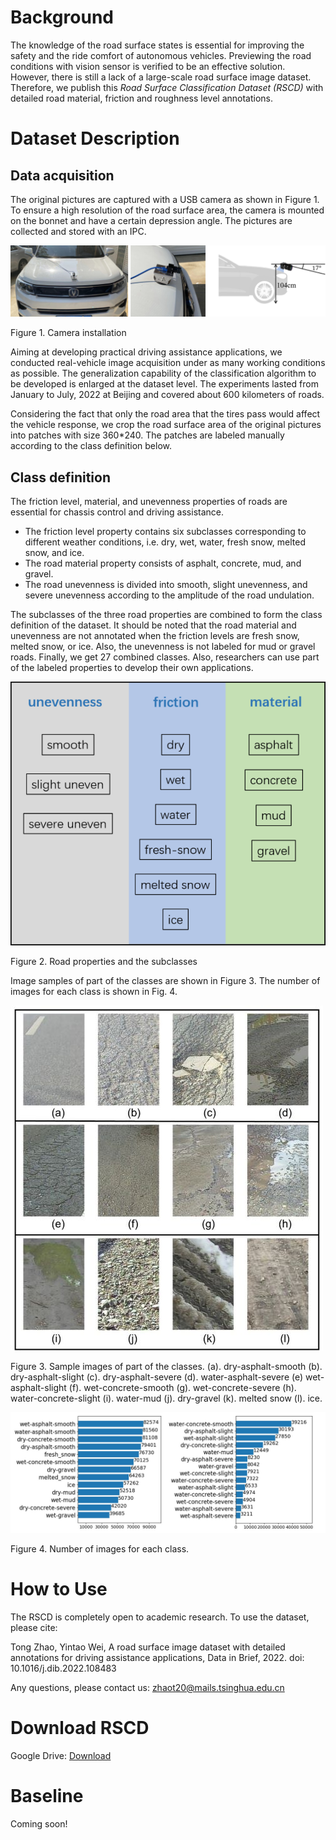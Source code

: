 # Background

The knowledge of the road surface states is essential for improving the safety and the ride comfort of autonomous vehicles. Previewing the road conditions with vision sensor is verified to be an effective solution. However, there is still a lack of a large-scale road surface image dataset. Therefore, we publish this *Road Surface Classification Dataset (RSCD)* with detailed road material, friction and roughness level annotations.

# Dataset Description

## Data acquisition

The original pictures are captured with a USB camera as shown in Figure 1. To ensure a high resolution of the road surface area, the camera is mounted on the bonnet and have a certain depression angle. The pictures are collected and stored with an IPC.

![](img/73700cbe3a4288b07634d10d4e39bed7.png)

Figure 1. Camera installation

Aiming at developing practical driving assistance applications, we conducted real-vehicle image acquisition under as many working conditions as possible. The generalization capability of the classification algorithm to be developed is enlarged at the dataset level. The experiments lasted from January to July, 2022 at Beijing and covered about 600 kilometers of roads.

Considering the fact that only the road area that the tires pass would affect the vehicle response, we crop the road surface area of the original pictures into patches with size 360\*240. The patches are labeled manually according to the class definition below.

## Class definition

The friction level, material, and unevenness properties of roads are essential for chassis control and driving assistance.

-   The friction level property contains six subclasses corresponding to different weather conditions, i.e. dry, wet, water, fresh snow, melted snow, and ice.
-   The road material property consists of asphalt, concrete, mud, and gravel.
-   The road unevenness is divided into smooth, slight unevenness, and severe unevenness according to the amplitude of the road undulation.

The subclasses of the three road properties are combined to form the class definition of the dataset. It should be noted that the road material and unevenness are not annotated when the friction levels are fresh snow, melted snow, or ice. Also, the unevenness is not labeled for mud or gravel roads. Finally, we get 27 combined classes. Also, researchers can use part of the labeled properties to develop their own applications.

![](img/0b21fdac7d360cf991a31a85c384153f.png)

Figure 2. Road properties and the subclasses

Image samples of part of the classes are shown in Figure 3. The number of images for each class is shown in Fig. 4.

![](img/2b96c808d26592eeb217549f150a97fa.jpeg)

Figure 3. Sample images of part of the classes. (a). dry-asphalt-smooth (b). dry-asphalt-slight (c). dry-asphalt-severe (d). water-asphalt-severe (e) wet-asphalt-slight (f). wet-concrete-smooth (g). wet-concrete-severe (h). water-concrete-slight (i). water-mud (j). dry-gravel (k). melted snow (l). ice.

![](img/a069d465da1211286ec077aea196e301.jpeg)

Figure 4. Number of images for each class.

# How to Use

The RSCD is completely open to academic research. To use the dataset, please cite:

Tong Zhao, Yintao Wei, A road surface image dataset with detailed annotations for driving assistance applications, Data in Brief, 2022. doi: 10.1016/j.dib.2022.108483

Any questions, please contact us: zhaot20@mails.tsinghua.edu.cn

# Download RSCD

Google Drive: [Download](https://drive.google.com/file/d/10lQfIWUy1V1UIabfmyTeR0U5hLE4Mj6K)

# Baseline

Coming soon!
